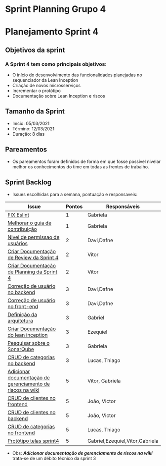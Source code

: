 # Sprint Planning Grupo 4

# Planejamento Sprint 4

## Objetivos da sprint

### A Sprint 4 tem como principais objetivos: 

- O início do desenvolvimento das funcionalidades planejadas no sequenciador da Lean Inception
- Criação de novos microsserviços
- Incrementar o protótipo
- Documentação sobre Lean Inception e riscos

## Tamanho da Sprint

- Início: 05/03/2021
- Término: 12/03/2021
- Duração: 8 dias

## Pareamentos

- Os pareamentos foram definidos de forma em que fosse possível nivelar melhor os conhecimentos do time em todas
as frentes de trabalho.

## Sprint Backlog

- Issues escolhidas para a semana, pontuação e responsaveis:

|Issue|Pontos|Responsáveis|
|--|--|--|
|[FIX Eslint]("https://github.com/fga-eps-mds/2020-2-G4/issues/71")|1|Gabriela|
|[Melhorar o guia de contribuição]("https://github.com/fga-eps-mds/2020-2-G4/issues/68")|1|Gabriela|
|[Nivel de permissao de usuários]("https://github.com/fga-eps-mds/2020-2-G4/issues/58")|2|Davi,Dafne|
|[Criar Documentação de Review da Sprint 4]("https://github.com/fga-eps-mds/2020-2-G4/issues/67")|2|Vitor|
|[Criar Documentação de Planning da Sprint 4]("https://github.com/fga-eps-mds/2020-2-G4/issues/66")|2|Vitor|
|[Correção de usuário no backend]("https://github.com/fga-eps-mds/2020-2-G4/issues/60")|3|Davi,Dafne|
|[Correção de usuário no front-end]("https://github.com/fga-eps-mds/2020-2-G4/issues/61")|3|Davi,Dafne|
|[Definição da arquitetura]("https://github.com/fga-eps-mds/2020-2-G4/issues/16")|3|Gabriel|
|[Criar Documentação do lean inception]("https://github.com/fga-eps-mds/2020-2-G4/issues/70")|3|Ezequiel|
|[Pesquisar sobre o SonarQube]("https://github.com/fga-eps-mds/2020-2-G4/issues/69")|3|Gabriela|
|[CRUD de categorias no backend]("https://github.com/fga-eps-mds/2020-2-G4/issues/63")|3|Lucas, Thiago|
|[Adicionar documentação de gerenciamento de riscos na wiki]("https://github.com/fga-eps-mds/2020-2-G4/issues/43")|5|Vitor, Gabriela|
|[CRUD de clientes no frontend]("https://github.com/fga-eps-mds/2020-2-G4/issues/64")|5|João, Victor|
|[CRUD de clientes no backend]("https://github.com/fga-eps-mds/2020-2-G4/issues/62")|5|João, Victor|
|[CRUD de categorias no frontend]("https://github.com/fga-eps-mds/2020-2-G4/issues/65")|5|Lucas, Thiago|
|[Protótipo telas sprint4 ]("https://github.com/fga-eps-mds/2020-2-G4/issues/68")|5|Gabriel,Ezequiel,Vitor,Gabriela|

- Obs: ***Adicionar documentação de gerenciamento de riscos na wiki*** trata-se de um débito técnico da sprint 3
